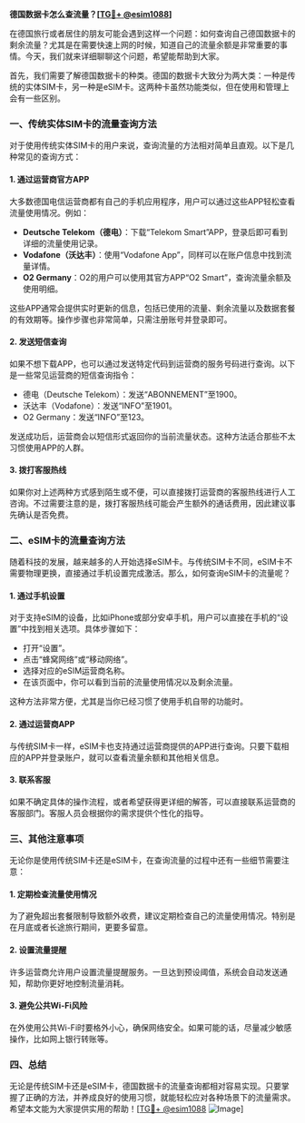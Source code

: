 **德国数据卡怎么查流量？[[TG💪+ @esim1088](https://t.me/s/esim1088)]**

在德国旅行或者居住的朋友可能会遇到这样一个问题：如何查询自己德国数据卡的剩余流量？尤其是在需要快速上网的时候，知道自己的流量余额是非常重要的事情。今天，我们就来详细聊聊这个问题，希望能帮助到大家。

首先，我们需要了解德国数据卡的种类。德国的数据卡大致分为两大类：一种是传统的实体SIM卡，另一种是eSIM卡。这两种卡虽然功能类似，但在使用和管理上会有一些区别。

### 一、传统实体SIM卡的流量查询方法

对于使用传统实体SIM卡的用户来说，查询流量的方法相对简单且直观。以下是几种常见的查询方式：

#### 1. **通过运营商官方APP**
大多数德国电信运营商都有自己的手机应用程序，用户可以通过这些APP轻松查看流量使用情况。例如：
- **Deutsche Telekom（德电）**：下载“Telekom Smart”APP，登录后即可看到详细的流量使用记录。
- **Vodafone（沃达丰）**：使用“Vodafone App”，同样可以在账户信息中找到流量详情。
- **O2 Germany**：O2的用户可以使用其官方APP“O2 Smart”，查询流量余额及使用明细。

这些APP通常会提供实时更新的信息，包括已使用的流量、剩余流量以及数据套餐的有效期等。操作步骤也非常简单，只需注册账号并登录即可。

#### 2. **发送短信查询**
如果不想下载APP，也可以通过发送特定代码到运营商的服务号码进行查询。以下是一些常见运营商的短信查询指令：
- 德电（Deutsche Telekom）：发送“ABONNEMENT”至1900。
- 沃达丰（Vodafone）：发送“INFO”至1901。
- O2 Germany：发送“INFO”至123。

发送成功后，运营商会以短信形式返回你的当前流量状态。这种方法适合那些不太习惯使用APP的人群。

#### 3. **拨打客服热线**
如果你对上述两种方式感到陌生或不便，可以直接拨打运营商的客服热线进行人工咨询。不过需要注意的是，拨打客服热线可能会产生额外的通话费用，因此建议事先确认是否免费。

### 二、eSIM卡的流量查询方法

随着科技的发展，越来越多的人开始选择eSIM卡。与传统SIM卡不同，eSIM卡不需要物理更换，直接通过手机设置完成激活。那么，如何查询eSIM卡的流量呢？

#### 1. **通过手机设置**
对于支持eSIM的设备，比如iPhone或部分安卓手机，用户可以直接在手机的“设置”中找到相关选项。具体步骤如下：
- 打开“设置”。
- 点击“蜂窝网络”或“移动网络”。
- 选择对应的eSIM运营商名称。
- 在该页面中，你可以看到当前的流量使用情况以及剩余流量。

这种方法非常方便，尤其是当你已经习惯了使用手机自带的功能时。

#### 2. **通过运营商APP**
与传统SIM卡一样，eSIM卡也支持通过运营商提供的APP进行查询。只要下载相应的APP并登录账户，就可以查看流量余额和其他相关信息。

#### 3. **联系客服**
如果不确定具体的操作流程，或者希望获得更详细的解答，可以直接联系运营商的客服部门。客服人员会根据你的需求提供个性化的指导。

### 三、其他注意事项

无论你是使用传统SIM卡还是eSIM卡，在查询流量的过程中还有一些细节需要注意：

#### 1. **定期检查流量使用情况**
为了避免超出套餐限制导致额外收费，建议定期检查自己的流量使用情况。特别是在月底或者长途旅行期间，更要多留意。

#### 2. **设置流量提醒**
许多运营商允许用户设置流量提醒服务。一旦达到预设阈值，系统会自动发送通知，帮助你更好地控制流量消耗。

#### 3. **避免公共Wi-Fi风险**
在外使用公共Wi-Fi时要格外小心，确保网络安全。如果可能的话，尽量减少敏感操作，比如网上银行转账等。

### 四、总结

无论是传统SIM卡还是eSIM卡，德国数据卡的流量查询都相对容易实现。只要掌握了正确的方法，并养成良好的使用习惯，就能轻松应对各种场景下的流量需求。希望本文能为大家提供实用的帮助！[[TG💪+ @esim1088](https://t.me/s/esim1088) ![Image](https://i.postimg.cc/4NQfJmqS/Snipaste-2025-05-13-00-14-12.png)]